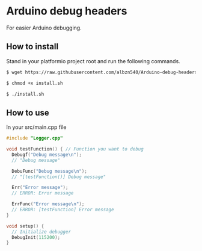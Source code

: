 # Arduino debug headers

For easier Arduino debugging.

## How to install
Stand in your platformio project root and run the following commands.  
```sh
$ wget https://raw.githubusercontent.com/albzn540/Arduino-debug-headers/master/install.sh
```  
```sh
$ chmod +x install.sh
```  
```sh
$ ./install.sh
```

## How to use

In your src/main.cpp file  
``` cpp
#include "Logger.cpp"

void testFunction() { // Function you want to debug
  Debugf("Debug message\n");
  // "Debug message"

  DebuFunc("Debug message\n");
  // "[testFunction()] Debug message"

  Err("Error message");
  // ERROR: Error message

  ErrFunc("Error message\n");
  // ERROR: [testFunction] Error message 
}

void setup() {
  // Initialize debugger
  DebugInit(115200);
}
```